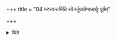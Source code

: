 +++
title = "04 मरुत्वन्तमिति स्वेनर्तुपात्रेणाध्वर्युः पूर्वम्"

+++

<details><summary>थिते</summary>

मरुत्वन्तमिति स्वेनर्तुपात्रेणाध्वर्युः पूर्वं मरुत्वतीयं गृह्णाति । इन्द्र मरुत्व इति स्वेन प्रतिप्रस्थातोत्तरम् ४
</details>
